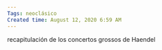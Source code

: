 ```yaml
---
Tags: neoclásico
Created time: August 12, 2020 6:59 AM
---
```

recapitulación de los concertos grossos de Haendel
